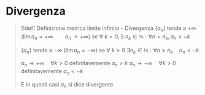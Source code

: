 # Divergenza

>[!def] Definizione metrica limite infinito - Divergenza
>$\{a_n\}$ tende a $+\infty$ ($\lim a_n = +\infty\qquad a_n\rightarrow+\infty$)
>se
>$\forall\ k>0, \exists\ n_k \in \mathbb N : \forall n > n_k, a_n < -k$
>
>$\{a_n\}$ tende a $-\infty$ ($\lim a_n = -\infty$)
>se
>$\forall\ k>0\ \exists n_k \in \mathbb N : \forall n \geq n_k\quad a_n < -k$
>
>$a_n \rightarrow +\infty\quad\forall k>0$ definitavemente $a_n > k$ 
>$a_n \rightarrow -\infty\quad\forall k>0$ definitavemente $a_n < -k$
>
>E in questi casi $a_n$ si dice divergente